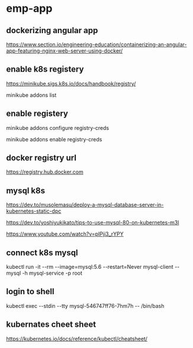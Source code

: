 # emp-app

## dockerizing angular app
https://www.section.io/engineering-education/containerizing-an-angular-app-featuring-nginx-web-server-using-docker/

## enable k8s registery
https://minikube.sigs.k8s.io/docs/handbook/registry/

minikube addons list



## enable registery
minikube addons configure registry-creds

minikube addons enable registry-creds

##  docker registry url
https://registry.hub.docker.com

## mysql k8s
https://dev.to/musolemasu/deploy-a-mysql-database-server-in-kubernetes-static-dpc

https://dev.to/yoshiyukikato/tips-to-use-mysql-80-on-kubernetes-m3l

https://www.youtube.com/watch?v=pIPji3_rYPY

## connect k8s mysql
kubectl run -it --rm --image=mysql:5.6 --restart=Never mysql-client -- mysql -h mysql-service -p root

## login to shell
kubectl exec --stdin --tty mysql-546747ff76-7hm7h -- /bin/bash

## kubernates cheet sheet
https://kubernetes.io/docs/reference/kubectl/cheatsheet/

